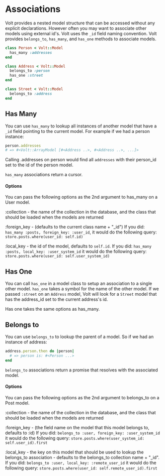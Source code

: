 # Associations

Volt provides a nested model structure that can be accessed without any explicit declarations.  However often you may want to associate other models using external id's.  Volt uses the ```_id``` field naming convention.  Volt provides ```belongs_to```, ```has_many```, and ```has_one``` methods to associate models.

```ruby
class Person < Volt::Model
  has_many :addresses
end

class Address < Volt::Model
  belongs_to :person
  has_one :street
end

class Street < Volt::Model
  belongs_to :address
end
```

## Has Many

You can use ```has_many``` to lookup all instances of another model that have a ```_id``` field pointing to the current model.  For example if we had a person instance:

```ruby
person.addresses
# => #<Volt::ArrayModel [#<Address ..>, #<Address ..>, ...]>
```

Calling .addresses on person would find all ```addresses``` with their person_id set to the id of the person model.

```has_many``` associations return a cursor.

#### Options

You can pass the following options as the 2nd argument to has_many on a User model.

:collection - the name of the collection in the database, and the class that should be loaded when the models are returned

:foreign_key - (defaults to the current class name + "_id")  If you did: ```has_many :posts, foreign_key: :user_id```, it would do the following query: ```store.posts.where(user_id: self.id)```

:local_key - the id of the model, defaults to ```self.id```.  If you did: ```has_many :posts, local_key: :user_system_id``` it would do the following query:
```store.posts.where(user_id: self.user_system_id)```

## Has One

You can call ```has_one``` in a model class to setup an association to a single other model.  ```has_one``` takes a symbol for the name of the other model.  If we passed ```:street``` on an ```Address``` model, Volt will look for a ```Street``` model that has the address_id set to the current address's id.

Has one takes the same options as has_many.

## Belongs to

You can use ```belongs_to``` to lookup the parent of a model.  So if we had an instance of address:

```ruby
address.person.then do |person|
  # => person is: #<Person ...>
end
```

```belongs_to``` associations return a promise that resolves with the associated model.

#### Options

You can pass the following options as the 2nd argument to belongs_to on a Post model.

:collection - the name of the collection in the database, and the class that should be loaded when the models are returned

:foreign_key - (the field name on the model that this model belongs to, defaults to :id)  If you did: ```belongs_to :user, foreign_key: :user_system_id``` it would do the following query:
```store.posts.where(user_system_id: self.user_id).first```

:local_key - the key on this model that should be used to lookup the belongs_to association - defaults to the belongs_to collection name + "_id".  If you did: ```belongs_to :user, local_key: :remote_user_id``` it would do the following query:
```store.posts.where(user_id: self.remote_user_id).first```
